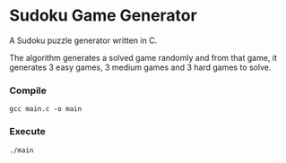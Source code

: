 # Sudoku Game Generator
A Sudoku puzzle generator written in C. 

The algorithm generates a solved game randomly and from that game, it generates 3 easy games, 3 medium games and 3 hard games to solve.

### Compile
    gcc main.c -o main


### Execute
    ./main
